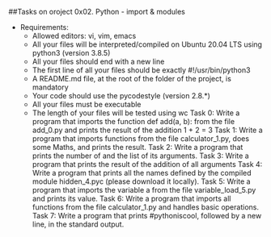 ##Tasks on oroject 0x02. Python - import & modules
- Requirements: 
	- Allowed editors: vi, vim, emacs
	- All your files will be interpreted/compiled on Ubuntu 20.04 LTS using python3 (version 3.8.5)
	- All your files should end with a new line
	- The first line of all your files should be exactly #!/usr/bin/python3
	- A README.md file, at the root of the folder of the project, is mandatory
	- Your code should use the pycodestyle (version 2.8.\*)
	- All your files must be executable
	- The length of your files will be tested using wc
Task 0: Write a program that imports the function def add(a, b): from the file add_0.py and prints the result of the addition 1 + 2 = 3
Task 1: Write a program that imports functions from the file calculator_1.py, does some Maths, and prints the result.
Task 2: Write a program that prints the number of and the list of its arguments.
Task 3: Write a program that prints the result of the addition of all arguments
Task 4: Write a program that prints all the names defined by the compiled module hidden_4.pyc (please download it locally).
Task 5: Write a program that imports the variable a from the file variable_load_5.py and prints its value.
Task 6: Write a program that imports all functions from the file calculator_1.py and handles basic operations.
Task 7: Write a program that prints #pythoniscool, followed by a new line, in the standard output.
